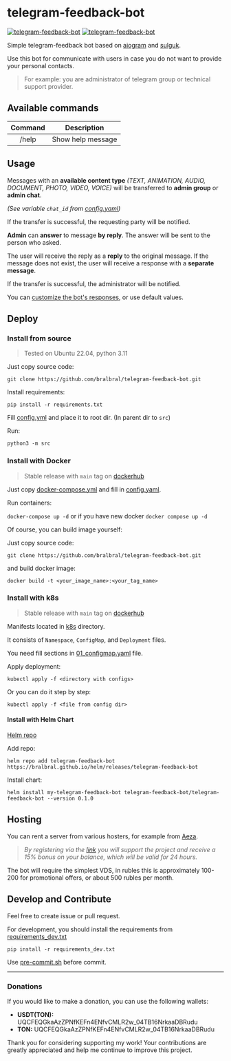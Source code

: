 # telegram-feedback-bot

<p>
<a href="https://artifacthub.io/packages/helm/telegram-feedback-bot/telegram-feedback-bot"><img alt="telegram-feedback-bot" src="https://img.shields.io/badge/Helm-0F1689?style=for-the-badge&logo=Helm&labelColor=0F1689"></a>
<a href="https://hub.docker.com/r/bral1488/telegram-feedback-bot"><img alt="telegram-feedback-bot" src="https://img.shields.io/badge/Docker-2CA5E0?style=for-the-badge&logo=docker&logoColor=white"></a>
</p>


Simple telegram-feedback bot based on [aiogram](https://github.com/aiogram/aiogram) and [sulguk](https://github.com/Tishka17/sulguk).

Use this bot for communicate with users in case you do not want to provide your personal contacts. 

> For example: you are administrator of telegram group or technical support provider.

## Available commands

| Command |    Description    |
|:-------:|:-----------------:|
|  /help  | Show help message |

## Usage

Messages with an **available content type** *(TEXT, ANIMATION, AUDIO, DOCUMENT, PHOTO, VIDEO, VOICE)* will be transferred to **admin group** or **admin chat**.

*(See variable `chat_id` from [config.yaml](deploy/docker/example.config.yaml#L6))*

If the transfer is successful, the requesting party will be notified.

**Admin** can **answer** to message **by reply**. The answer will be sent to the person who asked.

The user will receive the reply as a **reply** to the original message. If the message does not exist, the user will receive a response with a **separate message**.

If the transfer is successful, the administrator will be notified.

You can [customize the bot's responses](deploy/docker/example.config.yaml#12), or use default values.

## Deploy

### Install from source

> Tested on Ubuntu 22.04, python 3.11

Just copy source code:

`git clone https://github.com/bralbral/telegram-feedback-bot.git`

Install requirements:

`pip install -r requirements.txt`

Fill [config.yml](deploy/docker/example.config.yaml) and place it to root dir. (In parent dir to `src`)

Run:

`python3 -m src`

### Install with Docker

> Stable release with `main` tag on [dockerhub](https://hub.docker.com/r/bral1488/telegram-feedback-bot/tags)

Just copy [docker-compose.yml](deploy/docker/example.docker-compose.yml) and fill in  [config.yaml](deploy/docker/example.config.yaml).

Run containers:

`docker-compose up -d` or if you have new docker `docker compose up -d`

Of course, you can build image yourself:

Just copy source code:

`git clone https://github.com/bralbral/telegram-feedback-bot.git`

and build docker image:

`docker build -t <your_image_name>:<your_tag_name>`

### Install with k8s

> Stable release with `main` tag on [dockerhub](https://hub.docker.com/r/bral1488/telegram-youtube-notifier/tags)

Manifests located in [k8s](deploy%2Fk8s) directory.

It consists of `Namespace`, `ConfigMap`, and `Deployment` files.

You need fill sections in  [01_configmap.yaml](deploy%2Fk8s%2F01_configmap.yaml) file.

Apply deployment:

`kubectl apply -f <directory with configs>`

Or you can do it step by step:

`kubectl apply -f <file from config dir>`

#### Install with Helm Chart

[Helm repo](https://artifacthub.io/packages/helm/telegram-feedback-bot/telegram-feedback-bot)

Add repo:

`helm repo add telegram-feedback-bot https://bralbral.github.io/helm/releases/telegram-feedback-bot`

Install chart:

`helm install my-telegram-feedback-bot telegram-feedback-bot/telegram-feedback-bot --version 0.1.0`



## Hosting
You can rent a server from various hosters, for example from [Aeza](https://aeza.net/?ref=380831).

>*By registering via the [link](https://aeza.net/?ref=380831) you will support the project and receive a 15% bonus on your balance, which will be valid for 24 hours.*

The bot will require the simplest VDS, in rubles this is approximately 100-200 for promotional offers, or about 500 rubles per month.

## Develop and Contribute

Feel free to create issue or pull request.

For development, you should install the requirements from [requirements_dev.txt](./requirements_dev.txt)

`pip install -r requirements_dev.txt`

Use [pre-commit.sh](./pre-commit.sh) before commit.

---
### Donations

If you would like to make a donation, you can use the following wallets:

- **USDT(TON):** UQCFEQGkaAzZPNfKEFn4ENfvCMLR2w_04TB16NrkaaDBRudu
- **TON:** UQCFEQGkaAzZPNfKEFn4ENfvCMLR2w_04TB16NrkaaDBRudu

Thank you for considering supporting my work! Your contributions are greatly appreciated and help me continue to improve this project.